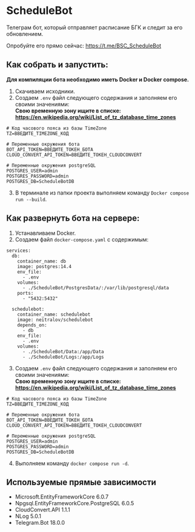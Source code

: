 # ScheduleBot
Телеграм бот, который отправляет расписание БГК и следит за его обновлением.

Опробуйте его прямо сейчас: https://t.me/BSC_ScheduleBot

## Как собрать и запустить:
__Для компиляции бота необходимо иметь Docker и Docker compose.__
1. Скачиваем исходники.
2. Создаем `.env` файл следующего содержания и заполняем его своими значениями:  
__Свою временную зону ищите в списке: https://en.wikipedia.org/wiki/List_of_tz_database_time_zones__
```
# Код часового пояса из базы TimeZone
TZ=ВВЕДИТЕ_TIMEZONE_КОД

# Переменные окружения бота
BOT_API_TOKEN=ВВЕДИТЕ_ТОКЕН_БОТА
CLOUD_CONVERT_API_TOKEN=ВВЕДИТЕ_ТОКЕН_CLOUDCONVERT

# Переменные окружения postgreSQL
POSTGRES_USER=admin
POSTGRES_PASSWORD=admin
POSTGRES_DB=ScheduleBotDB
```
3. В терминале из папки проекта выполняем команду `Docker compose run --build`.

## Как развернуть бота на сервере:
1. Устанавливаем Docker.
2. Создаем файл `docker-compose.yaml` с содержимым:
```
services:
  db:
    container_name: db
    image: postgres:14.4
    env_file:
      - .env
    volumes:
      - ./ScheduleBot/PostgresData/:/var/lib/postgresql/data
    ports:
      - "5432:5432"
  
  schedulebot:
    container_name: schedulebot
    image: neitralov/schedulebot
    depends_on: 
      - db
    env_file:
      - .env
    volumes:
      - ./ScheduleBot/Data:/app/Data
      - ./ScheduleBot/Logs:/app/Logs
```
3. Создаем `.env` файл следующего содержания и заполняем его своими значениями:  
__Свою временную зону ищите в списке: https://en.wikipedia.org/wiki/List_of_tz_database_time_zones__
```
# Код часового пояса из базы TimeZone
TZ=ВВЕДИТЕ_TIMEZONE_КОД

# Переменные окружения бота
BOT_API_TOKEN=ВВЕДИТЕ_ТОКЕН_БОТА
CLOUD_CONVERT_API_TOKEN=ВВЕДИТЕ_ТОКЕН_CLOUDCONVERT

# Переменные окружения postgreSQL
POSTGRES_USER=admin
POSTGRES_PASSWORD=admin
POSTGRES_DB=ScheduleBotDB
```
4. Выполняем команду `docker compose run -d`.

## Используемые прямые зависимости
- Microsoft.EntityFrameworkCore 6.0.7
- Npgsql.EntityFrameworkCore.PostgreSQL 6.0.5
- CloudConvert.API 1.1.1
- NLog 5.0.1
- Telegram.Bot 18.0.0
